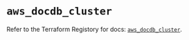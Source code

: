 # `aws_docdb_cluster`

Refer to the Terraform Registory for docs: [`aws_docdb_cluster`](https://registry.terraform.io/providers/hashicorp/aws/5.9.0/docs/resources/docdb_cluster).
